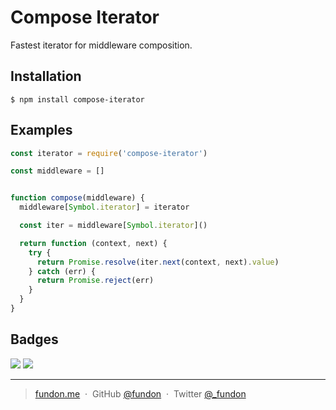 # Compose Iterator

Fastest iterator for middleware composition.

## Installation

```
$ npm install compose-iterator
```

## Examples

```js
const iterator = require('compose-iterator')

const middleware = []


function compose(middleware) {
  middleware[Symbol.iterator] = iterator

  const iter = middleware[Symbol.iterator]()

  return function (context, next) {
    try {
      return Promise.resolve(iter.next(context, next).value)
    } catch (err) {
      return Promise.reject(err)
    }
  }
}
```

## Badges

![](https://img.shields.io/badge/license-MIT-blue.svg)
![](https://img.shields.io/badge/status-stable-green.svg)

---

> [fundon.me](https://fundun.me) &nbsp;&middot;&nbsp;
> GitHub [@fundon](https://github.com/fundon) &nbsp;&middot;&nbsp;
> Twitter [@_fundon](https://twitter.com/_fundon)

